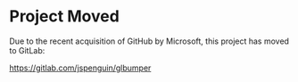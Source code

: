 Project Moved
=============

Due to the recent acquisition of GitHub by Microsoft, this project has moved to GitLab:

https://gitlab.com/jspenguin/glbumper